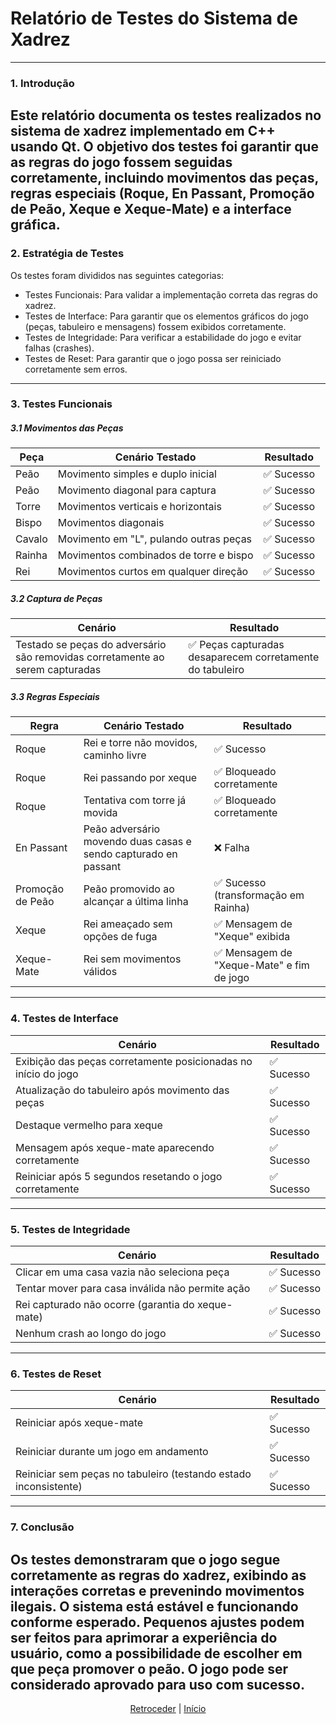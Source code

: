 # Relatório de Testes do Sistema de Xadrez
---
### 1. Introdução
Este relatório documenta os testes realizados no sistema de xadrez implementado em C++ usando Qt. O objetivo dos testes foi garantir que as regras do jogo fossem seguidas corretamente, incluindo movimentos das peças, regras especiais (Roque, En Passant, Promoção de Peão, Xeque e Xeque-Mate) e a interface gráfica.
---
### 2. Estratégia de Testes
Os testes foram divididos nas seguintes categorias:
  - Testes Funcionais: Para validar a implementação correta das regras do xadrez.
  - Testes de Interface: Para garantir que os elementos gráficos do jogo (peças, tabuleiro e mensagens) fossem exibidos corretamente.
  - Testes de Integridade: Para verificar a estabilidade do jogo e evitar falhas (crashes).
  - Testes de Reset: Para garantir que o jogo possa ser reiniciado corretamente sem erros.
---
### 3. Testes Funcionais
##### 3.1 Movimentos das Peças

| Peça |	Cenário Testado |	Resultado |
|--------|----------------------------------|------------|
| Peão |	Movimento simples e duplo inicial |	✅ Sucesso |
| Peão |	Movimento diagonal para captura |	✅ Sucesso |
| Torre |	Movimentos verticais e horizontais |	✅ Sucesso |
| Bispo	| Movimentos diagonais |	✅ Sucesso |
| Cavalo |	Movimento em "L", pulando outras peças |	✅ Sucesso |
| Rainha |	Movimentos combinados de torre e bispo |	✅ Sucesso |
| Rei | Movimentos curtos em qualquer direção |	✅ Sucesso |

##### 3.2 Captura de Peças
|Cenário |Resultado|
|--------|----------------------------------|
|Testado se peças do adversário são removidas corretamente ao serem capturadas|✅ Peças capturadas desaparecem corretamente do tabuleiro|

##### 3.3 Regras Especiais
| Regra |	Cenário Testado |	Resultado |
|--------|----------------------------------|------------|
|Roque |	Rei e torre não movidos, caminho livre |	✅ Sucesso |
|Roque | Rei passando por xeque |	✅ Bloqueado corretamente |
|Roque |	Tentativa com torre já movida |	✅ Bloqueado corretamente |
|En Passant |	Peão adversário movendo duas casas e sendo capturado en passant |	❌ Falha |
|Promoção de Peão |	Peão promovido ao alcançar a última linha |	✅ Sucesso (transformação em Rainha) |
|Xeque |	Rei ameaçado sem opções de fuga |	✅ Mensagem de "Xeque" exibida |
|Xeque-Mate |	Rei sem movimentos válidos |	✅ Mensagem de "Xeque-Mate" e fim de jogo |
---
### 4. Testes de Interface
|Cenário |	Resultado |
|--------|----------------------------------|
|Exibição das peças corretamente posicionadas no início do jogo|	✅ Sucesso|
|Atualização do tabuleiro após movimento das peças|	✅ Sucesso|
|Destaque vermelho para xeque|	✅ Sucesso|
|Mensagem após xeque-mate aparecendo corretamente|	✅ Sucesso|
|Reiniciar após 5 segundos resetando o jogo corretamente|	✅ Sucesso|
---
### 5. Testes de Integridade
|Cenário |	Resultado |
|--------|----------------------------------|
|Clicar em uma casa vazia não seleciona peça|	✅ Sucesso|
|Tentar mover para casa inválida não permite ação|	✅ Sucesso|
|Rei capturado não ocorre (garantia do xeque-mate)|	✅ Sucesso|
|Nenhum crash ao longo do jogo|	✅ Sucesso|
---
### 6. Testes de Reset
| Cenário |	Resultado |
|--------|----------------------------------|
|Reiniciar após xeque-mate |	✅ Sucesso |
|Reiniciar durante um jogo em andamento |	✅ Sucesso |
|Reiniciar sem peças no tabuleiro (testando estado inconsistente) |	✅ Sucesso |
---
### 7. Conclusão
Os testes demonstraram que o jogo segue corretamente as regras do xadrez, exibindo as interações corretas e prevenindo movimentos ilegais. O sistema está estável e funcionando conforme esperado. Pequenos ajustes podem ser feitos para aprimorar a experiência do usuário, como a possibilidade de escolher em que peça promover o peão. O jogo pode ser considerado aprovado para uso com sucesso.
---
<div align="center">

[Retroceder](implementacao.md) | [Início](README.md)

</div>
